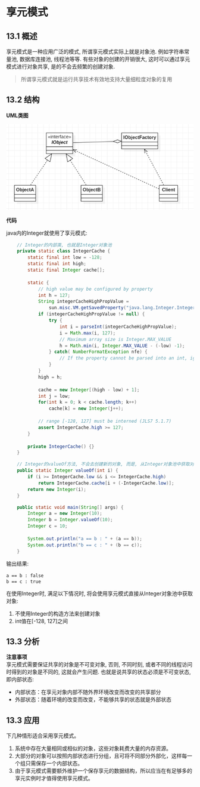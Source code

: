 # 享元模式

## 13.1 概述

享元模式是一种应用广泛的模式, 所谓享元模式实际上就是对象池. 例如字符串常量池, 数据库连接池, 线程池等等. 有些对象的创建的开销很大, 这时可以通过享元模式进行对象共享, 是的不会去频繁的创建对象.

> 所谓享元模式就是运行共享技术有效地支持大量细粒度对象的复用

## 13.2 结构

**UML类图**

![image](img/share_pattern.png)

**代码**

java内的Integer就使用了享元模式:

```java
    // Integer的内部类, 也就是Integer对象池
    private static class IntegerCache {
        static final int low = -128;
        static final int high;
        static final Integer cache[];

        static {
            // high value may be configured by property
            int h = 127;
            String integerCacheHighPropValue =
                sun.misc.VM.getSavedProperty("java.lang.Integer.IntegerCache.high");
            if (integerCacheHighPropValue != null) {
                try {
                    int i = parseInt(integerCacheHighPropValue);
                    i = Math.max(i, 127);
                    // Maximum array size is Integer.MAX_VALUE
                    h = Math.min(i, Integer.MAX_VALUE - (-low) -1);
                } catch( NumberFormatException nfe) {
                    // If the property cannot be parsed into an int, ignore it.
                }
            }
            high = h;

            cache = new Integer[(high - low) + 1];
            int j = low;
            for(int k = 0; k < cache.length; k++)
                cache[k] = new Integer(j++);

            // range [-128, 127] must be interned (JLS7 5.1.7)
            assert IntegerCache.high >= 127;
        }

        private IntegerCache() {}
    }
```

```java
    // Integer的valueOf方法, 不会去创建新的对象, 而是, 从Integer对象池中获取对象
    public static Integer valueOf(int i) {
        if (i >= IntegerCache.low && i <= IntegerCache.high)
            return IntegerCache.cache[i + (-IntegerCache.low)];
        return new Integer(i);
    }
```

```java
	public static void main(String[] args) {
		Integer a = new Integer(10);
		Integer b = Integer.valueOf(10);
		Integer c = 10;
		
		System.out.println("a == b : " + (a == b));
		System.out.println("b == c : " + (b == c));
	}
```

输出结果:
```
a == b : false
b == c : true
```

在使用Integer时, 满足以下情况时, 将会使用享元模式直接从Integer对象池中获取对象:
1. 不使用Integer的构造方法来创建对象
2. int值在[-128, 127]之间

## 13.3 分析

**注意事项**  
享元模式需要保证共享的对象是不可变对象, 否则, 不同时刻, 或者不同的线程访问时得到的对象是不同的, 这就会产生问题. 也就是说共享的状态必须是不可变状态, 即内部状态:

* 内部状态：在享元对象内部不随外界环境改变而改变的共享部分
* 外部状态：随着环境的改变而改变，不能够共享的状态就是外部状态

## 13.3 应用

下几种情形适合采用享元模式。
1. 系统中存在大量相同或相似的对象，这些对象耗费大量的内存资源。
2. 大部分的对象可以按照内部状态进行分组，且可将不同部分外部化，这样每一个组只需保存一个内部状态。
3. 由于享元模式需要额外维护一个保存享元的数据结构，所以应当在有足够多的享元实例时才值得使用享元模式。
